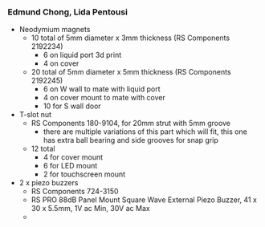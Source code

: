 ### Edmund Chong, Lida Pentousi
- Neodymium magnets
  - 10 total of 5mm diameter x 3mm thickness (RS Components 2192234)
    - 6 on liquid port 3d print
    - 4 on cover
  - 20 total of 5mm diameter x 5mm thickness (RS Components 2192245)
    - 6 on W wall to mate with liquid port
    - 4 on cover mount to mate with cover
    - 10 for S wall door
- T-slot nut
  - RS Components 180-9104, for 20mm strut with 5mm groove
    - there are multiple variations of this part which will fit, this one has extra ball bearing and side grooves for snap grip
  - 12 total
    - 4 for cover mount
    - 6 for LED mount
    - 2 for touchscreen mount
- 2 x piezo buzzers
  - RS Components 724-3150
  - RS PRO 88dB Panel Mount Square Wave External Piezo Buzzer, 41 x 30 x 5.5mm, 1V ac Min, 30V ac Max
  - 
